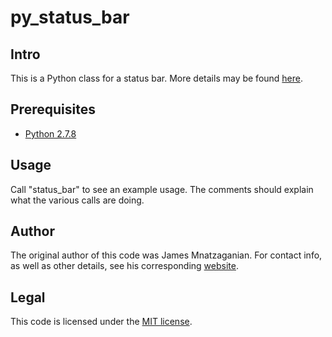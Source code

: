 # py_status_bar
## Intro
This is a Python class for a status bar. More details may be found
[here](http://techtorials.me/python-status-bar/).
## Prerequisites
- [Python 2.7.8](https://www.python.org/download/releases/2.7.8/)

## Usage
Call "status_bar" to see an example usage. The comments should explain what the
various calls are doing.
## Author
The original author of this code was James Mnatzaganian. For contact info, as
well as other details, see his corresponding [website](http://techtorials.me).
## Legal
This code is licensed under the [MIT license](http://opensource.org/licenses/mit-license.php).